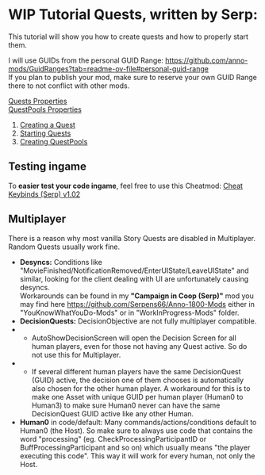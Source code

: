 # WIP Tutorial Quests, written by Serp:

This tutorial will show you how to create quests and how to properly start them. 
 
I will use GUIDs from the personal GUID Range: https://github.com/anno-mods/GuidRanges?tab=readme-ov-file#personal-guid-range  
If you plan to publish your mod, make sure to reserve your own GUID Range there to not conflict with other mods.  


[Quests Properties](./0-Properties-Quest-QuestPool.md#propertiesvalues-of-quests-explained)  
[QuestPools Properties](./0-Properties-Quest-QuestPool.md#propertiesvalues-of-questpools)  


1) [Creating a Quest](./Creating%20a%20Quest.md)  
2) [Starting Quests](./Starting%20Quests.md)  
3) [Creating QuestPools](./Creating%20QuestPools.md)  

## Testing ingame
To **easier test your code ingame**, feel free to use this Cheatmod:
[Cheat Keybinds (Serp) v1.02](https://github.com/Serpens66/Anno-1800-SharedMods-for-Modders-/releases/tag/testing-cheat)  

## Multiplayer
There is a reason why most vanilla Story Quests are disabled in Multiplayer. Random Quests usually work fine.  
- **Desyncs:** Conditions like "MovieFinished/NotificationRemoved/EnterUIState/LeaveUIState" and similar, looking for the client dealing with UI are unfortunately causing desyncs.  
Workarounds can be found in my **"Campaign in Coop (Serp)"** mod you may find here https://github.com/Serpens66/Anno-1800-Mods either in "YouKnowWhatYouDo-Mods" or in "WorkInProgress-Mods" folder.  
- **DecisionQuests:** DecisionObjective are not fully multiplayer compatible.
- - AutoShowDecisionScreen will open the Decision Screen for all human players, even for those not having any Quest active. So do not use this for Multiplayer.
- - If several different human players have the same DecisionQuest (GUID) active, the decision one of them chooses is automatically also chosen for the other human player. A workaround for this is to make one Asset with unique GUID per human player (Human0 to Human3) to make sure Human0 never can have the same DecisionQuest GUID active like any other Human.  
- **Human0** in code/default: Many commands/actions/conditions default to Human0 (the Host). So make sure to always use code that contains the word "processing" (eg. CheckProcessingParticipantID or BuffProcessingParticipant and so on) which usually means "the player executing this code". This way it will work for every human, not only the Host.
